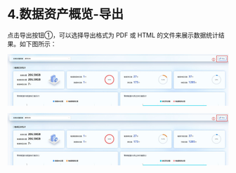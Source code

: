 # 4.数据资产概览-导出

点击导出按钮①，可以选择导出格式为 PDF 或 HTML 的文件来展示数据统计结果。如下图所示：

![](/data_classification/images/operation/dc/datassets/export_1.jpg)

![](/data_classification/images/operation/dc/datassets/export_1.jpg)





 
